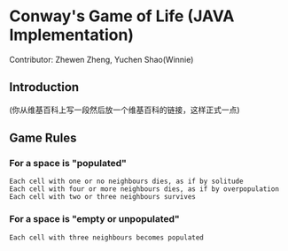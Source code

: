 # Conway's Game of Life (JAVA Implementation)
Contributor: Zhewen Zheng, Yuchen Shao(Winnie)

## Introduction
(你从维基百科上写一段然后放一个维基百科的链接，这样正式一点)

## Game Rules
### For a space is "populated"
    Each cell with one or no neighbours dies, as if by solitude
    Each cell with four or more neighbours dies, as if by overpopulation
    Each cell with two or three neighbours survives
### For a space is "empty or unpopulated"
    Each cell with three neighbours becomes populated
